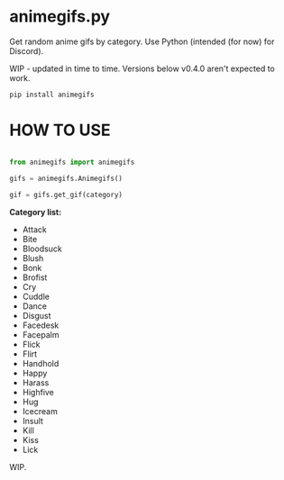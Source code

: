 # animegifs.py
Get random anime gifs by category. Use Python (intended (for now) for Discord).

WIP - updated in time to time. Versions below v0.4.0 aren't expected to work.

`pip install animegifs`

# HOW TO USE

```py

from animegifs import animegifs

gifs = animegifs.Animegifs()

gif = gifs.get_gif(category)
```

**Category list:** 

* Attack
* Bite
* Bloodsuck
* Blush
* Bonk
* Brofist
* Cry
* Cuddle
* Dance
* Disgust
* Facedesk
* Facepalm
* Flick
* Flirt
* Handhold
* Happy
* Harass
* Highfive
* Hug
* Icecream
* Insult
* Kill
* Kiss
* Lick

WIP.
